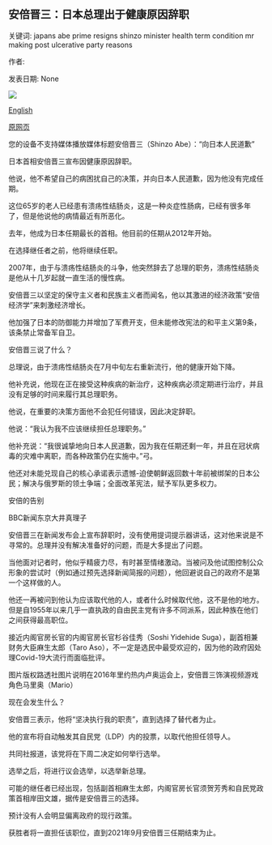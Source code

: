## 安倍晋三：日本总理出于健康原因辞职

关键词: japans abe prime resigns shinzo minister health term condition mr making post ulcerative party reasons

作者: 

发表日期: None

![](https://ichef.bbci.co.uk/images/ic/1024x576/p08pwd5b.jpg)

[English](Shinzo%20Abe%3A%20Japan%27s%20PM%20resigns%20for%20health%20reasons.md)

[原网页](https://www.bbc.com/news/world-asia-53943758)

您的设备不支持媒体播放媒体标题安倍晋三（Shinzo Abe）：“向日本人民道歉”

日本首相安倍晋三宣布因健康原因辞职。

他说，他不希望自己的病困扰自己的决策，并向日本人民道歉，因为他没有完成任期。

这位65岁的老人已经患有溃疡性结肠炎，这是一种炎症性肠病，已经有很多年了，但是他说他的病情最近有所恶化。

去年，他成为日本任期最长的首相。他目前的任期从2012年开始。

在选择继任者之前，他将继续任职。

2007年，由于与溃疡性结肠炎的斗争，他突然辞去了总理的职务，溃疡性结肠炎是他从十几岁起就一直生活的慢性病。

安倍晋三以坚定的保守主义者和民族主义者而闻名，他以其激进的经济政策“安倍经济学”来刺激经济增长。

他加强了日本的防御能力并增加了军费开支，但未能修改宪法的和平主义第9条，该条禁止常备军自卫。

安倍晋三说了什么？

总理说，由于溃疡性结肠炎在7月中旬左右重新流行，他的健康开始下降。

他补充说，他现在正在接受这种疾病的新治疗，这种疾病必须定期进行治疗，并且没有足够的时间来履行其总理职务。

他说，在重要的决策方面他不会犯任何错误，因此决定辞职。

他说：“我认为我不应该继续担任总理职务。”

他补充说：“我很诚挚地向日本人民道歉，因为我在任期还剩一年，并且在冠状病毒的灾难中离职，而各种政策仍在实施中。”弓。

他还对未能兑现自己的核心承诺表示遗憾-迫使朝鲜返回数十年前被绑架的日本公民；解决与俄罗斯的领土争端；全面改革宪法，赋予军队更多权力。

安倍的告别

BBC新闻东京大井真理子

安倍晋三在新闻发布会上宣布辞职时，没有使用提词提示器讲话，这对他来说是不寻常的。总理并没有解决准备好的问题，而是大多提出了问题。

当他面对记者时，他似乎精疲力尽，有时甚至情绪激动。当被问及他试图控制公众形象的尝试时（例如通过预先选择新闻简报的问题），他回避说自己的政府不是第一个这样做的人。

他还一再被问到他认为应该取代他的人，或者什么时候取代他，这不是他的地方。但是自1955年以来几乎一直执政的自由民主党有许多不同派系，因此种族在他们之间获得最高职位。

接近内阁官房长官的内阁官房长官杉谷佳秀（Soshi Yidehide Suga），副首相兼财务大臣麻生太郎（Taro Aso），不一定是选民中最受欢迎的，因为他的政府因处理Covid-19大流行而面临批评。

图片版权路透社图片说明在2016年里约热内卢奥运会上，安倍晋三饰演视频游戏角色马里奥（Mario）

现在会发生什么？

安倍晋三表示，他将“坚决执行我的职责”，直到选择了替代者为止。

他的宣布将自动触发其自民党（LDP）内的投票，以取代他担任领导人。

共同社报道，该党将在下周二决定如何举行选举。

选举之后，将进行议会选举，以选举新总理。

可能的继任者已经出现，包括副首相麻生太郎，内阁官房长官须贺芳秀和自民党政策首相岸田文雄，据传是安倍晋三的选择。

预计没有人会明显偏离政府的现行政策。

获胜者将一直担任该职位，直到2021年9月安倍晋三任期结束为止。